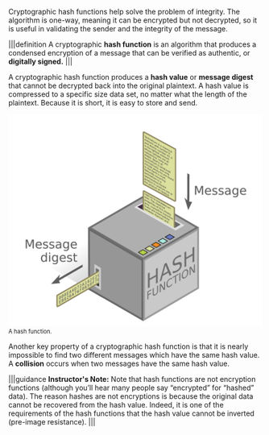 Cryptographic hash functions help solve the problem of integrity. The algorithm is one-way, meaning it can be encrypted but not decrypted, so it is useful in validating the sender and the integrity of the message.

|||definition
A cryptographic **hash function** is an algorithm that produces a condensed encryption of a message that can be verified as authentic, or **digitally signed.** 
|||

A cryptographic hash function produces a **hash value** or **message digest** that cannot be decrypted back into the original plaintext.  A hash value is compressed to a specific size data set, no matter what the length of the plaintext. Because it is short, it is easy to store and send.  

<figure class="snippetimg" style="margin: 0 auto;width:100%">
  <img src=".guides/img/Hashfn.PNG" alt="A hash function">
  <figcaption style="font-size: 0.8em; text-align: left;">A hash function.   
  </figure>


Another key property of a cryptographic hash function is that it is nearly impossible to find two different messages which have the same hash value. A **collision** occurs when two messages have the same hash value.

|||guidance
**Instructor's Note:** Note that hash functions are not encryption functions (although you’ll hear many people say “encrypted” for “hashed” data). The reason hashes are not encryptions is because the original data cannot be recovered from the hash value. Indeed, it is one of the requirements of the hash functions that the hash value cannot be inverted (pre-image resistance).
|||

